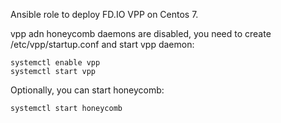 Ansible role to deploy FD.IO VPP on Centos 7.

vpp adn honeycomb daemons are disabled, you need to create /etc/vpp/startup.conf and start vpp daemon:  

    systemctl enable vpp
    systemctl start vpp 
    
Optionally, you can start honeycomb:  

    systemctl start honeycomb

